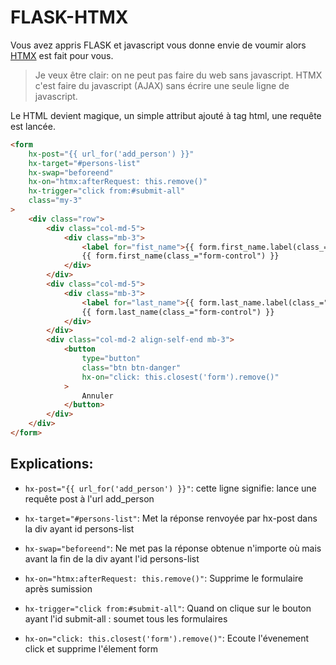 # FLASK-HTMX

Vous avez appris FLASK et javascript vous donne envie de voumir alors <a href="https://htmx.org/">HTMX</a> est fait pour vous.
> Je veux être clair: on ne peut pas faire du web sans javascript. HTMX c'est faire du javascript (AJAX) sans écrire une seule ligne de javascript.

Le HTML devient magique, un simple attribut ajouté à tag html, une requête est lancée. 

~~~html
<form 
    hx-post="{{ url_for('add_person') }}" 
    hx-target="#persons-list" 
    hx-swap="beforeend"
    hx-on="htmx:afterRequest: this.remove()"
    hx-trigger="click from:#submit-all"
    class="my-3"
>
    <div class="row">
        <div class="col-md-5">
            <div class="mb-3">
                <label for="fist_name">{{ form.first_name.label(class_="form-label") }}:</label>
                {{ form.first_name(class_="form-control") }}
            </div>
        </div>
        <div class="col-md-5">
            <div class="mb-3">
                <label for="last_name">{{ form.last_name.label(class_="form-label") }}:</label>
                {{ form.last_name(class_="form-control") }}
            </div>
        </div>
        <div class="col-md-2 align-self-end mb-3">
            <button 
                type="button" 
                class="btn btn-danger"
                hx-on="click: this.closest('form').remove()"
            >
                Annuler
            </button>
        </div>
    </div>
</form>
~~~

## Explications:


- <code>hx-post="{{ url_for('add_person') }}"</code>: cette ligne signifie: lance une requête post à l'url add_person

- <code>hx-target="#persons-list"</code>: Met la réponse renvoyée par hx-post dans la div ayant id persons-list

- <code>hx-swap="beforeend"</code>: Ne met pas la réponse obtenue n'importe où mais avant la fin de la div ayant l'id persons-list

- <code>hx-on="htmx:afterRequest: this.remove()"</code>: Supprime le formulaire après sumission

- <code>hx-trigger="click from:#submit-all"</code>: Quand on clique sur le bouton ayant l'id submit-all : soumet tous les formulaires

- <code>hx-on="click: this.closest('form').remove()"</code>: Ecoute l'évenement click et supprime l'élement form



